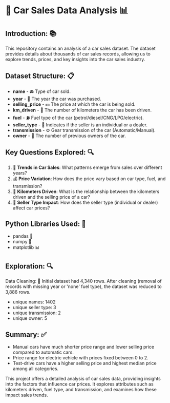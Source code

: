 # 🚗 Car Sales Data Analysis 📊

## Introduction: 📚

This repository contains an analysis of a car sales dataset. The dataset provides details about thousands of car sales records, allowing us to explore trends, prices, and key insights into the car sales industry.

## Dataset Structure: 📋

- **name** - 🚘 Type of car sold.
- **year** - 📅 The year the car was purchased.
- **selling_price** - 💵 The price at which the car is being sold.
- **km_driven** - 📏 The number of kilometers the car has been driven.
- **fuel** - ⛽ Fuel type of the car (petrol/diesel/CNG/LPG/electric).
- **seller_type** - 🏪 Indicates if the seller is an individual or a dealer.
- **transmission** - ⚙️ Gear transmission of the car (Automatic/Manual).
- **owner** - 👤 The number of previous owners of the car.

## Key Questions Explored: 🔍

1. 📅 **Trends in Car Sales**: What patterns emerge from sales over different years?
2. 💰 **Price Variation**: How does the price vary based on car type, fuel, and transmission?
3. 📏 **Kilometers Driven**: What is the relationship between the kilometers driven and the selling price of a car?
4. 🏪 **Seller Type Impact**: How does the seller type (individual or dealer) affect car prices?

## Python Libraries Used: 🐍

- pandas 🐼
- numpy 🔢
- matplotlib 📊

## Exploration: 🔍

Data Cleaning: 🧹
Initial dataset had 4,340 rows. After cleaning (removal of records with missing year or 'none' fuel type), the dataset was reduced to 3,886 rows.

* unique names: 1402
* unique seller type: 3
* unique transmission: 2
* unique owner: 5

## Summary: ✅
* Manual cars have much shorter price range and lower selling price compared to automatic cars.
* Price range for electric vehicle with prices fixed between 0 to 2.
* Test-drive cars have a higher selling price and highest median price among all categories.

This project offers a detailed analysis of car sales data, providing insights into the factors that influence car prices. It explores attributes such as kilometers driven, fuel type, and transmission, and examines how these impact sales trends.

